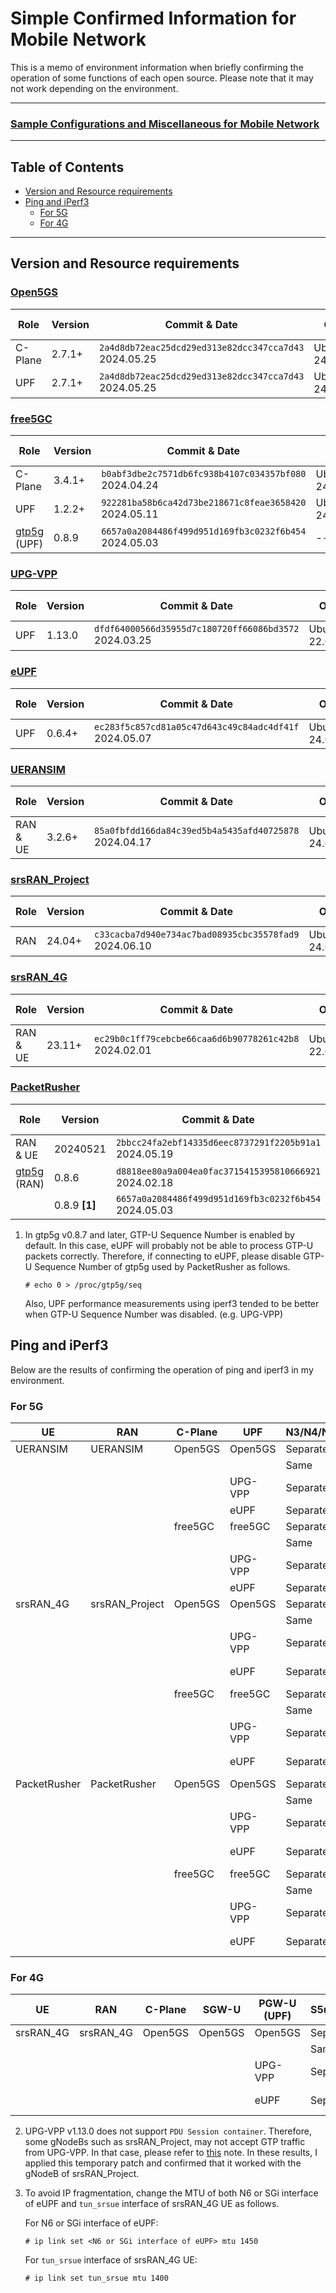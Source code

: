 # Simple Confirmed Information for Mobile Network

This is a memo of environment information when briefly confirming the operation of some functions of each open source. Please note that it may not work depending on the environment.

---

### [Sample Configurations and Miscellaneous for Mobile Network](https://github.com/s5uishida/sample_config_misc_for_mobile_network)

---

<a id="toc"></a>

## Table of Contents

- [Version and Resource requirements](#version_resource)
- [Ping and iPerf3](#ping_iperf3)
  - [For 5G](#5g)
  - [For 4G](#4g)

---
<a id="version_resource"></a>

## Version and Resource requirements

### [Open5GS](https://github.com/open5gs/open5gs)

| Role | Version | Commit & Date | OS | CPU<br>(Min) | Mem<br>(Min) | HDD<br>(Min) |
| --- | --- | --- | --- | --- | --- | --- |
| C-Plane | 2.7.1+ | `2a4d8db72eac25dcd29ed313e82dcc347cca7d43`<br>2024.05.25 | Ubuntu<br>24.04 | 1 | 2GB | 20GB |
| UPF | 2.7.1+ | `2a4d8db72eac25dcd29ed313e82dcc347cca7d43`<br>2024.05.25 | Ubuntu<br>24.04 | 1 | 1GB | 20GB |

### [free5GC](https://github.com/free5gc/free5gc)

| Role | Version | Commit & Date | OS | CPU<br>(Min) | Mem<br>(Min) | HDD<br>(Min) |
| --- | --- | --- | --- | --- | --- | --- |
| C-Plane | 3.4.1+ | `b0abf3dbe2c7571db6fc938b4107c034357bf080`<br>2024.04.24 | Ubuntu<br>24.04 | 1 | 2GB | 20GB |
| UPF | 1.2.2+ | `922281ba58b6ca42d73be218671c8feae3658420`<br>2024.05.11 | Ubuntu<br>24.04 | 1 | 1GB | 20GB |
| [gtp5g](https://github.com/free5gc/gtp5g)<br>(UPF) | 0.8.9 | `6657a0a2084486f499d951d169fb3c0232f6b454`<br>2024.05.03 | -- | -- | -- | -- |

### [UPG-VPP](https://github.com/travelping/upg-vpp)

| Role | Version | Commit & Date | OS | CPU<br>(Min) | Mem<br>(Min) | HDD<br>(Min) |
| --- | --- | --- | --- | --- | --- | --- |
| UPF | 1.13.0 | `dfdf64000566d35955d7c180720ff66086bd3572`<br>2024.03.25 | Ubuntu<br>22.04 | 2 | 8GB | 20GB |

### [eUPF](https://github.com/edgecomllc/eupf)

| Role | Version | Commit & Date | OS | CPU<br>(Min) | Mem<br>(Min) | HDD<br>(Min) |
| --- | --- | --- | --- | --- | --- | --- |
| UPF | 0.6.4+ | `ec283f5c857cd81a05c47d643c49c84adc4df41f`<br>2024.05.07 | Ubuntu<br>24.04 | 1 | 2GB | 20GB |

### [UERANSIM](https://github.com/aligungr/UERANSIM)

| Role | Version | Commit & Date | OS | CPU<br>(Min) | Mem<br>(Min) | HDD<br>(Min) |
| --- | --- | --- | --- | --- | --- | --- |
| RAN & UE | 3.2.6+ | `85a0fbfdd166da84c39ed5b4a5435afd40725878`<br>2024.04.17 | Ubuntu<br>24.04 | 1 | 1GB | 10GB |

### [srsRAN_Project](https://github.com/srsran/srsRAN_Project)

| Role | Version | Commit & Date | OS | CPU<br>(Min) | Mem<br>(Min) | HDD<br>(Min) |
| --- | --- | --- | --- | --- | --- | --- |
| RAN | 24.04+ | `c33cacba7d940e734ac7bad08935cbc35578fad9`<br>2024.06.10 | Ubuntu<br>24.04 | 2 | 4GB | 10GB |

### [srsRAN_4G](https://github.com/srsran/srsRAN_4G)

| Role | Version | Commit & Date | OS | CPU<br>(Min) | Mem<br>(Min) | HDD<br>(Min) |
| --- | --- | --- | --- | --- | --- | --- |
| RAN & UE | 23.11+ | `ec29b0c1ff79cebcbe66caa6d6b90778261c42b8`<br>2024.02.01 | Ubuntu<br>22.04 | 1 | 2GB | 10GB |

### [PacketRusher](https://github.com/HewlettPackard/PacketRusher)

| Role | Version | Commit & Date | OS | CPU<br>(Min) | Mem<br>(Min) | HDD<br>(Min) |
| --- | --- | --- | --- | --- | --- | --- |
| RAN & UE | 20240521 | `2bbcc24fa2ebf14335d6eec8737291f2205b91a1`<br>2024.05.19 | Ubuntu<br>24.04 | 1 | 1GB | 10GB |
| [gtp5g](https://github.com/free5gc/gtp5g)<br>(RAN) | 0.8.6 | `d8818ee80a9a004ea0fac3715415395810666921`<br>2024.02.18 | -- | -- | -- | -- |
|| 0.8.9 **[1]** | `6657a0a2084486f499d951d169fb3c0232f6b454`<br>2024.05.03 | -- | -- | -- | -- |

1. In gtp5g v0.8.7 and later, GTP-U Sequence Number is enabled by default. In this case, eUPF will probably not be able to process GTP-U packets correctly. Therefore, if connecting to eUPF, please disable GTP-U Sequence Number of gtp5g used by PacketRusher as follows.
   
   ```
   # echo 0 > /proc/gtp5g/seq
   ```
   Also, UPF performance measurements using iperf3 tended to be better when GTP-U Sequence Number was disabled. (e.g. UPG-VPP)

<a id="ping_iperf3"></a>

## Ping and iPerf3

Below are the results of confirming the operation of ping and iperf3 in my environment.

<a id="5g"></a>

### For 5G

| UE | RAN | C-Plane | UPF | N3/N4/N6 | Ping | iPerf3 |
| --- | --- | --- | --- | --- | --- | --- |
| UERANSIM | UERANSIM | Open5GS | Open5GS | Separate | OK | OK |
| | | | | Same | OK | OK |
| | | | UPG-VPP | Separate | OK | OK |
| | | | eUPF | Separate | OK | OK |
| | | free5GC | free5GC | Separate | OK | OK |
| | | | | Same | OK | OK |
| | | | UPG-VPP | Separate | OK | OK |
| | | | eUPF | Separate | OK | OK |
| srsRAN_4G | srsRAN_Project | Open5GS | Open5GS | Separate | OK | OK |
| | | | | Same | OK | OK |
| | | | UPG-VPP | Separate | OK **[2]** | OK **[2]** |
| | | | eUPF | Separate | OK | OK **[3]** |
| | | free5GC | free5GC | Separate | OK | OK |
| | | | | Same | OK | OK |
| | | | UPG-VPP | Separate | OK **[2]** | OK **[2]** |
| | | | eUPF | Separate | OK | OK **[3]** |
| PacketRusher | PacketRusher | Open5GS | Open5GS | Separate | OK | OK |
| | | | | Same | OK | OK |
| | | | UPG-VPP | Separate | OK | OK |
| | | | eUPF | Separate | OK **[1]** | OK **[1]** |
| | | free5GC | free5GC | Separate | OK | OK |
| | | | | Same | OK | OK |
| | | | UPG-VPP | Separate | OK | OK |
| | | | eUPF | Separate | OK **[1]** | OK **[1]** |

<a id="4g"></a>

### For 4G

| UE | RAN | C-Plane | SGW-U | PGW-U (UPF) | S5u/Sxb/SGi | Ping | iPerf3 |
| --- | --- | --- | --- | --- | --- | --- | --- |
| srsRAN_4G | srsRAN_4G | Open5GS | Open5GS | Open5GS | Separate | OK | OK |
| | | | | | Same | OK | OK |
| | | | | UPG-VPP | Separate | OK | OK |
| | | | | eUPF | Separate | OK | OK **[3]** |

2. UPG-VPP v1.13.0 does not support `PDU Session container`. Therefore, some gNodeBs such as srsRAN_Project, may not accept GTP traffic from UPG-VPP. In that case, please refer to [this](https://github.com/s5uishida/install_vpp_upf_dpdk/tree/main#build-upg-vpp-v1130) note. In these results, I applied this temporary patch and confirmed that it worked with the gNodeB of srsRAN_Project.
3. To avoid IP fragmentation, change the MTU of both N6 or SGi interface of eUPF and `tun_srsue` interface of srsRAN_4G UE as follows.
   
   For N6 or SGi interface of eUPF:
   ```
   # ip link set <N6 or SGi interface of eUPF> mtu 1450
   ```
   For `tun_srsue` interface of srsRAN_4G UE:
   ```
   # ip link set tun_srsue mtu 1400
   ```
